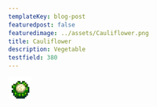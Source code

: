 ```yaml
---
templateKey: blog-post
featuredpost: false
featuredimage: ../assets/Cauliflower.png
title: Cauliflower
description: Vegetable
testfield: 380
---
```

![Cauliflower](../assets/Cauliflower.png)